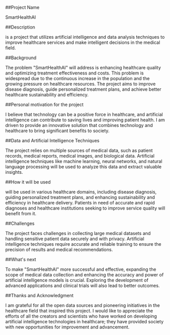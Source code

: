 ##Project Name

SmartHealthAI

##Description

is a project that utilizes artificial intelligence and data analysis techniques to improve healthcare services and make intelligent decisions in the medical field.

##Background

The problem "SmartHealthAI" will address is enhancing healthcare quality and optimizing treatment effectiveness and costs. This problem is widespread due to the continuous increase in the population and the growing pressure on healthcare resources. The project aims to improve disease diagnosis, guide personalized treatment plans, and achieve better healthcare sustainability and efficiency.

##Personal motivation for the project

I believe that technology can be a positive force in healthcare, and artificial intelligence can contribute to saving lives and improving patient health. I am driven to provide an innovative solution that combines technology and healthcare to bring significant benefits to society.

##Data and Artificial Intelligence Techniques

The project relies on multiple sources of medical data, such as patient records, medical reports, medical images, and biological data. Artificial intelligence techniques like machine learning, neural networks, and natural language processing will be used to analyze this data and extract valuable insights.

##How it will be used

 will be used in various healthcare domains, including disease diagnosis, guiding personalized treatment plans, and enhancing sustainability and efficiency in healthcare delivery. Patients in need of accurate and rapid diagnoses and healthcare institutions seeking to improve service quality will benefit from it.

##Challenges

The project faces challenges in collecting large medical datasets and handling sensitive patient data securely and with privacy. Artificial intelligence techniques require accurate and reliable training to ensure the precision of results and medical recommendations.

##What's next

To make "SmartHealthAI" more successful and effective, expanding the scope of medical data collection and enhancing the accuracy and power of artificial intelligence models is crucial. Exploring the development of advanced applications and clinical trials will also lead to better outcomes.

##Thanks and Acknowledgment

I am grateful for all the open data sources and pioneering initiatives in the healthcare field that inspired this project. I would like to appreciate the efforts of all the creators and scientists who have worked on developing artificial intelligence technologies in healthcare; they have provided society with new opportunities for improvement and advancement.
